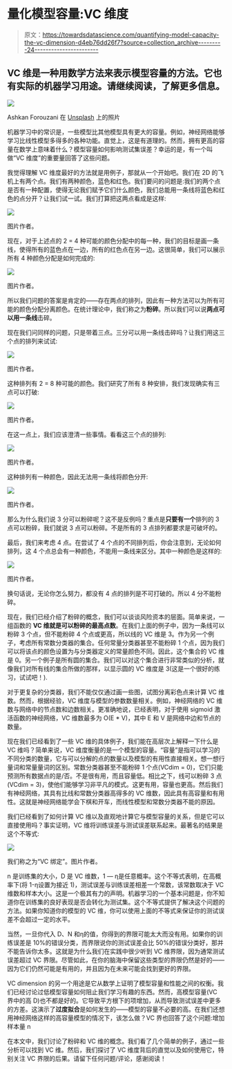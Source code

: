 # 量化模型容量:VC 维度

> 原文：<https://towardsdatascience.com/quantifying-model-capacity-the-vc-dimension-d4eb76dd26f7?source=collection_archive---------24----------------------->

## VC 维是一种用数学方法来表示模型容量的方法。它也有实际的机器学习用途。请继续阅读，了解更多信息。

![](img/64dbf8f67de4f2f57f1d64a0a28d9255.png)

Ashkan Forouzani 在 [Unsplash](https://unsplash.com?utm_source=medium&utm_medium=referral) 上的照片

机器学习中的常识是，一些模型比其他模型具有更大的容量。例如，神经网络能够学习比线性模型多得多的各种功能。直觉上，这是有道理的。然而，拥有更高的容量在数学上意味着什么？模型容量如何影响测试集误差？幸运的是，有一个叫做“VC 维度”的重要量回答了这些问题。

我觉得理解 VC 维度最好的方法就是用例子，那就从一个开始吧。我们在 2D 的飞机上有两个点。我们有两种颜色，蓝色和红色。我们要问的问题是:我们的两个点是否有一种配置，使得无论我们赋予它们什么颜色，我们总能用一条线将蓝色和红色的点分开？让我们试一试。我们打算把这两点看成是这样:

![](img/89f2619776b9def18857d701490df829.png)

图片作者。

现在，对于上述点的 2 = 4 种可能的颜色分配中的每一种，我们的目标是画一条线，使得所有的蓝色点在一边，所有的红色点在另一边。这很简单，我们可以展示所有 4 种颜色分配是如何完成的:

![](img/c16599db026fa1a73ebc9284e722b1a2.png)

图片作者。

所以我们问题的答案是肯定的——存在两点的排列，因此有一种方法可以为所有可能的颜色分配分离颜色。在统计理论中，我们称之为**粉碎**。所以我们可以说**两点可以用一条线**击碎。

现在我们问同样的问题，只是带着三点。三分可以用一条线击碎吗？让我们用这三个点的排列来试试:

![](img/5880353db488a1d393dadafa053e64ec.png)

图片作者。

这种排列有 2 = 8 种可能的颜色。我们研究了所有 8 种安排，我们发现确实有三点可以打破:

![](img/ae394384c4c86d9e447b146d43875792.png)

图片作者。

在这一点上，我们应该澄清一些事情。看看这三个点的排列:

![](img/2e10f568c3332dd570a4afa0faaeb3c8.png)

图片作者。

这种排列有一种颜色，因此无法用一条线将颜色分开:

![](img/276ef9c0f4fd8ccc85a160ab4aa153a9.png)

图片作者。

那么为什么我们说 3 分可以粉碎呢？这不是反例吗？重点是**只要有一个**排列的 3 点可以粉碎，我们就说 3 点可以粉碎。不是所有的 3 点排列都要求是可破坏的。

最后，我们来考虑 4 点。在尝试了 4 个点的不同排列后，你会注意到，无论如何排列，这 4 个点总会有一种颜色，不能用一条线来区分。其中一种颜色是这样的:

![](img/aee610e85a3c9537233192c6756aa9bf.png)

图片作者。

换句话说，无论你怎么努力，都没有 4 点的排列是不可打破的。所以 4 分不能粉碎。

现在，我们已经介绍了粉碎的概念，我们可以谈谈风险资本的层面。简单来说，一组函数的 **VC 维就是可以粉碎的最高点数**。在我们上面的例子中，因为一条线可以粉碎 3 个点，但不能粉碎 4 个点或更高，所以线的 VC 维是 3。作为另一个例子，考虑所有常数分类器的集合。任何常量分类器甚至不能粉碎 1 个点，因为我们可以将该点的颜色设置为与分类器定义的常量颜色不同。因此，这个集合的 VC 维是 0。另一个例子是所有圆的集合。我们可以对这个集合进行非常类似的分析，就像我们对所有线的集合所做的那样，以显示圆的 VC 维度是 3(这是一个很好的练习，试试吧！).

对于更复杂的分类器，我们不能仅仅通过画一些图，试图分离彩色点来计算 VC 维数。然而，根据经验，VC 维度与模型的参数数量相关。例如，神经网络的 VC 维数与网络中的节点数和边数相关。更准确地说，已经表明，对于使用 sigmoid 激活函数的神经网络，VC 维数最多为 O(E * V)，其中 E 和 V 是网络中边和节点的数量。

现在我们已经看到了一些 VC 维的具体例子，我们能在高层次上解释一下什么是 VC 维吗？简单来说，VC 维度衡量的是一个模型的容量。“容量”是指可以学习的不同分类的数量，它与可以分解的点的数量以及模型的有用性直接相关。想一想行量词和常量量词的区别。常数分类器甚至不能粉碎 1 个点(VCdim = 0)，它们只能预测所有数据点的是/否。不是很有用，而且容量低。相比之下，线可以粉碎 3 点(VCdim = 3)，使他们能够学习非平凡的模式。这更有用，容量也更高。然后我们有神经网络，其具有比线和常数分类器高得多的 VC 维数，因此具有高容量和有用性。这就是神经网络能学会下棋和开车，而线性模型和常数分类器不能的原因。

我们已经看到了如何计算 VC 维以及直观地计算它与模型容量的关系，但是它可以直接使用吗？事实证明，VC 维将训练误差与测试误差联系起来。最著名的结果是这个不等式:

![](img/1157e573b96c7c75aebe72433282f96b.png)

我们称之为“VC 绑定”。图片作者。

n 是训练集的大小，D 是 VC 维数，1 — η是任意概率。这个不等式表明，在高概率下(将 1-η设置为接近 1)，测试误差与训练误差相差一个常数，该常数取决于 VC 维数和样本大小。这是一个极其有力的声明。机器学习的一个基本问题是，你不知道你在训练集的良好表现是否会转化为测试集。这个不等式提供了解决这个问题的方法。如果你知道你的模型的 VC 维，你可以使用上面的不等式来保证你的测试误差不会超过一定的水平。

当然，一旦你代入 D、N 和η的值，你得到的界限可能太大而没有用。如果你的训练误差是 10%的错误分类，而界限说你的测试误差会比 50%的错误分类好，那并不能告诉你太多。这就是为什么我们在实践中很少听到 VC 维界限，因为通常测试误差超过 VC 界限。尽管如此，在你的脑海中保留这些类型的界限仍然是好的——因为它们仍然可能是有用的，并且因为在未来可能会找到更好的界限。

VC dimension 的另一个用途是它从数学上证明了模型容量和性能之间的权衡。我们已经讨论过低模型容量如何阻止我们学习有趣的东西。然而，高模型容量(VC 界中的高 D)也不都是好的。它导致平方根下的项增加，从而导致测试误差中更多的方差。这演示了**过度拟合**是如何发生的——模型的容量不必要的高。在我们还想用神经网络这样的高容量模型的情况下，该怎么做？VC 界也回答了这个问题:增加样本量 n

在本文中，我们讨论了粉碎和 VC 维的概念。我们看了几个简单的例子，通过一些分析可以找到 VC 维。然后，我们探讨了 VC 维度背后的直觉以及如何使用它，特别关注 VC 界限的后果。请留下任何问题/评论，感谢阅读！